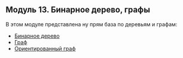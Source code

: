 ## Модуль 13. Бинарное дерево, графы
В этом модуле представлена ну прям база по деревьям и графам: 
- [Бинарное дерево](trees/binary_tree)
- [Граф](trees/graph)
- [Ориентированный граф](trees/orien_graph)